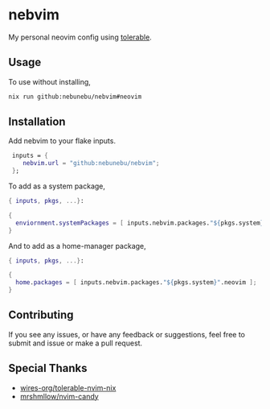 # nebvim

My personal neovim config using [tolerable](https://github.com/wires-org/tolerable-nvim-nix).

## Usage

To use without installing,

```sh
nix run github:nebunebu/nebvim#neovim
```

## Installation

Add nebvim to your flake inputs.

```nix
 inputs = {
    nebvim.url = "github:nebunebu/nebvim";
 };
```

To add as a system package,

```nix
{ inputs, pkgs, ...}:

{
  enviornment.systemPackages = [ inputs.nebvim.packages."${pkgs.system}".neovim ];
}
```

And to add as a home-manager package,

```nix
{ inputs, pkgs, ...}:

{
  home.packages = [ inputs.nebvim.packages."${pkgs.system}".neovim ];
}
```

## Contributing

If you see any issues, or have any feedback or suggestions, feel free to submit and issue
or make a pull request.

## Special Thanks

- [wires-org/tolerable-nvim-nix](https://github.com/wires-org/tolerable-nvim-nix)
- [mrshmllow/nvim-candy](https://github.com/mrshmllow/nvim-candy)
